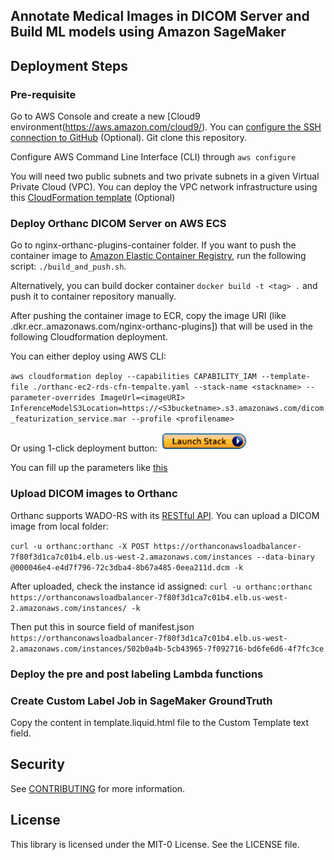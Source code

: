 ## Annotate Medical Images in DICOM Server and Build ML models using Amazon SageMaker

## Deployment Steps

### Pre-requisite

Go to AWS Console and create a new [Cloud9 environment(https://aws.amazon.com/cloud9/). You can [configure the SSH connection to GitHub](https://docs.github.com/en/free-pro-team@latest/github/authenticating-to-github/generating-a-new-ssh-key-and-adding-it-to-the-ssh-agent) (Optional). Git clone this repository.

Configure AWS Command Line Interface (CLI) through `aws configure`

You will need two public subnets and two private subnets in a given Virtual Private Cloud (VPC). You can deploy the VPC network infrastructure using this [CloudFormation template](https://docs.aws.amazon.com/codebuild/latest/userguide/cloudformation-vpc-template.html) (Optional)

### Deploy Orthanc DICOM Server on AWS ECS

Go to nginx-orthanc-plugins-container folder. If you want to push the container image to [Amazon Elastic Container Registry](https://aws.amazon.com/ecr/), run the following script: `./build_and_push.sh`. 

Alternatively, you can build docker container `docker build -t <tag> .` and push it to container repository manually. 

After pushing the container image to ECR, copy the image URI (like <AWS Account ID>.dkr.ecr.<AWS Region>.amazonaws.com/nginx-orthanc-plugins]) that will be used in the following Cloudformation deployment.

You can either deploy using AWS CLI:

`aws cloudformation deploy --capabilities CAPABILITY_IAM --template-file ./orthanc-ec2-rds-cfn-tempalte.yaml --stack-name <stackname> --parameter-overrides ImageUrl=<imageURI> InferenceModelS3Location=https://<S3bucketname>.s3.amazonaws.com/dicom_featurization_service.mar --profile <profilename>`

Or using 1-click deployment button:
[![launchstackbutton](Figures/launchstack.png)](https://console.aws.amazon.com/cloudformation/home?region=us-east-1#/stacks/create/template?stackName=OrthancOnAWSStack&templateURL=https://orthanc-on-aws.s3.amazonaws.com/orthanc-ec2-rds-cfn-tempalte.yaml)

You can fill up the parameters like [this](Figures/CFNdeployment.png)

### Upload DICOM images to Orthanc 

Orthanc supports WADO-RS with its [RESTful API](https://book.orthanc-server.com/users/rest.html). You can upload a DICOM image from local folder:

`curl -u orthanc:orthanc -X POST https://orthanconawsloadbalancer-7f80f3d1ca7c01b4.elb.us-west-2.amazonaws.com/instances --data-binary @000046e4-e4d7f796-72c3dba4-8b67a485-0eea211d.dcm -k`

After uploaded, check the instance id assigned:
`curl -u orthanc:orthanc https://orthanconawsloadbalancer-7f80f3d1ca7c01b4.elb.us-west-2.amazonaws.com/instances/ -k`

Then put this in source field of manifest.json
`https://orthanconawsloadbalancer-7f80f3d1ca7c01b4.elb.us-west-2.amazonaws.com/instances/502b0a4b-5cb43965-7f092716-bd6fe6d6-4f7fc3ce`

### Deploy the pre and post labeling Lambda functions


### Create Custom Label Job in SageMaker GroundTruth

Copy the content in template.liquid.html file to the Custom Template text field.


## Security

See [CONTRIBUTING](CONTRIBUTING.md#security-issue-notifications) for more information.

## License

This library is licensed under the MIT-0 License. See the LICENSE file.
